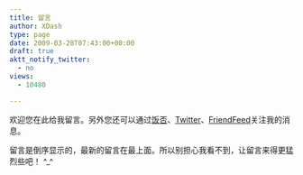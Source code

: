 ```yaml
---
title: 留言
author: XDash
type: page
date: 2009-03-28T07:43:00+00:00
draft: true
aktt_notify_twitter:
  - no
views:
  - 10480

---
```

欢迎您在此给我留言。另外您还可以通过<a href="http://fanfou.com/xdash" target="_blank">饭否</a>、<a href="http://twitter.com/xdash" target="_blank">Twitter</a>、<a href="http://friendfeed.com/xdash" target="_blank">FriendFeed</a>关注我的消息。

留言是倒序显示的，最新的留言在最上面。所以别担心我看不到，让留言来得更猛烈些吧！ ^_^